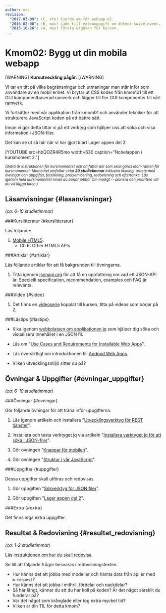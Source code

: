 ```yaml
---
author: mos
revision:
  "2017-03-09": (C, efo) Gjorde om för webapp-v2.
  "2016-02-08": (B, mos) Lade till extrauppgift om detect-swipe-event.
  "2015-10-26": (A, mos) Första utgåvan för kursen.
...
```

Kmom02: Bygg ut din mobila webapp
==================================

[WARNING]
**Kursutveckling pågår.**
[/WARNING]

Vi tar en titt på vilka begränsningar och utmaningar man står inför som användare av en mobil enhet. Vi brytar ut CSS koden från kmom01 till ett GUI komponentbaserad ramverk och lägger till fler GUI komponenter till vårt ramverk.

Vi fortsätter med vår applikation från kmom01 och använder tekniker för att strukturera JavaScript koden på ett bättre sätt.

Innan vi gör detta tittar vi på ett verktyg som hjälper oss att söka och visa information i JSON-filer.

Det kan se ut så här när vi har gjort klart Lager appen del 2.

[YOUTUBE src=hbQOZR4R5mo width=630 caption="Nobelappen i kursmoment 2."]


<!--more-->

<small><i>(Detta är instruktionen för kursmomentet och omfattar det som skall göras inom ramen för kursmomentet. Momentet omfattar cirka **20 studietimmar** inklusive läsning, arbete med övningar och uppgifter, felsökning, problemlösning, redovisning och eftertanke. Läs igenom hela kursmomentet innan du börjar jobba. Om möjligt -- planera och prioritera var du vill lägga tiden.)</i></small>



Läsanvisningar  {#lasanvisningar}
---------------------------------

*(ca: 6-10 studietimmar)*


###Kurslitteratur  {#kurslitteratur}

Läs följande:

1. [Mobile HTML5](kunskap/boken-mobile-html5).
    * Ch 6: Other HTML5 APIs



###Artiklar {#artiklar}

Läs följande artiklar för att få bakgrunden till övningarna.

1. Titta igenom [jsonapi.org](http://jsonapi.org/format/) för att få en uppfattning om vad ett JSON-API är. Speciellt specification, recommendation, examples och FAQ är relevanta.

<!-- 1. Läs kort och översiktligt om [Firefox OS](https://developer.mozilla.org/en-US/docs/Mozilla/Firefox_OS).

1. Läs översiktligt om introduktionen till [webappar på Firefox OS](https://developer.mozilla.org/en-US/Apps/Quickstart). -->



###Video  {#video}

1. Det finns en [videoserie](https://www.youtube.com/playlist?list=PLKtP9l5q3ce-1cVPTFJ_Zw9b7N2Y4_ANI) kopplat till kursen, titta på videos som börjar på 2.

<!-- 1. Se videon om jQuery Mobile "[Alex Schmitz - jQuery Mobile - What’s New in 1.5 and the Road to 2.0](https://www.youtube.com/watch?v=2qF7kW9SdJQ)". -->



###Lästips {#lastips}

* Kika igenom [webbplatsen om applikationen jq](https://stedolan.github.io/jq/) som hjälper dig söka och visualisera innehållet i en JSON fil.

* Läs om "[Use Cases and Requirements for Installable Web Apps](https://w3c-webmob.github.io/installable-webapps/)".

* Läs översiktligt om introduktionen till [Android Web Apps](http://developer.android.com/guide/webapps/index.html).
* Vilken utvecklingsmiljö sitter du på?



Övningar & Uppgifter  {#ovningar_uppgifter}
-------------------------------------------

*(ca: 6-10 studietimmar)*



###Övningar {#ovningar}

Gör följande övningar för att träna inför uppgifterna.

1. Läs igenom artikeln och installera "[Utvecklingsverktyg för REST tjänster](kunskap/utvecklingsverktyg-for-restful-tjanster)".

1.  Installera och testa verktyget jq via artikeln "[Installera verktyget jq för att söka i JSON-filer](kunskap/installera-verktyget-jq-for-att-soka-i-json-filer)".

1. Gör övningen "[Knappar för mobilen](kunskap/knappar-for-mobilen)".

1. Gör övningen "[Struktur i vår JavaScript](kunskap/struktur-i-var-javascript)".

<!-- 1. Läs igenom artikeln "[Enhetens storlek och orientering](kunskap/enhetens-storlek-och-orientering)". -->

<!-- 1. Installera utvecklingsverktygen för [Installera en emulator för Android](kunskap/installera-en-emulator-for-android). -->



###Uppgifter {#uppgifter}

Dessa uppgifter skall utföras och redovisas.

1. Gör uppgiften "[Sökverktyg för JSON filer](uppgift/sokverktyg-for-json-filer)".

1. Gör uppgiften "[Lager appen del 2](uppgift/lager-appen-del-2)".

<!-- 1. Gör uppgiften "[Bygg vidare på din me-app](uppgift/github-sida-i-din-me-app)".

1. Gör uppgiften "[Skapa en Nobel app](uppgift/skapa-en-nobel-app)". -->



###Extra {#extra}

Det finns inga extra uppgifter.



Resultat & Redovisning  {#resultat_redovisning}
-----------------------------------------------

*(ca: 1-2 studietimmar)*

Läs [instruktionen om hur du skall redovisa](./../redovisa).

Se till att följande frågor besvaras i redovisningstexten.

* Hur känns det att jobba med modeller och hämta data från api'er med `m.request`?
* Hur känns det att jobba i mithril, fördelar och nackdelar?
* Så här långt, känner du att du har koll på koden? Är det något särskilt du funderar på?
* Var det något som krånglade eller tog extra mycket tid?
* Vilken är din TIL för detta kmom?
